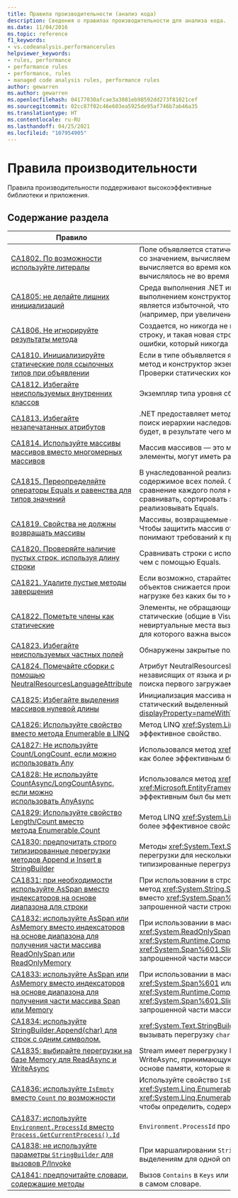 ```yaml
---
title: Правила производительности (анализ кода)
description: Сведения о правилах производительности для анализа кода.
ms.date: 11/04/2016
ms.topic: reference
f1_keywords:
- vs.codeanalysis.performancerules
helpviewer_keywords:
- rules, performance
- performance rules
- performance, rules
- managed code analysis rules, performance rules
author: gewarren
ms.author: gewarren
ms.openlocfilehash: 04177030afcae3a3081eb98592dd273f81021cef
ms.sourcegitcommit: 02cc87f02c46e603ea5925de95af746b7ab46a35
ms.translationtype: HT
ms.contentlocale: ru-RU
ms.lasthandoff: 04/25/2021
ms.locfileid: "107954905"
---
```

# <a name="performance-rules"></a>Правила производительности

Правила производительности поддерживают высокоэффективные библиотеки и приложения.

## <a name="in-this-section"></a>Содержание раздела

| Правило | Описание |
| - | - |
| [CA1802. По возможности используйте литералы](ca1802.md) | Поле объявляется статичным и доступным только для чтения (Shared и ReadOnly в Visual Basic) и инициализируется со значением, вычисляемым во время компиляции. Поскольку значение, присвоенное конечному полю, вычисляется во время компиляции, замените объявление полем const (Const в Visual Basic), чтобы значение вычислялось не во время выполнения, а во время компиляции. |
| [CA1805: не делайте лишних инициализаций](ca1805.md) | Среда выполнения .NET инициализирует все поля ссылочных типов со значениями по умолчанию перед выполнением конструктора. В большинстве случаев явная инициализация поля со значением по умолчанию является избыточной, что увеличивает затраты на обслуживание и может привести к снижению производительности (например, при увеличении размера сборки). |
| [CA1806. Не игнорируйте результаты метода](ca1806.md) | Создается, но никогда не используется новый объект, либо вызывается метод, который создает и возвращает новую строку, и такая новая строка никогда не используется, либо метод COM или P/Invoke возвращает HRESULT или код ошибки, который никогда не используется. |
| [CA1810. Инициализируйте статические поля ссылочных типов при объявлении](ca1810.md) | Если в типе объявляется явный статический конструктор, компилятор JIT добавляет проверку в каждый статический метод и конструктор экземпляров этого типа, чтобы убедиться, что статический конструктор уже вызывался ранее. Проверки статических конструкторов могут привести к снижению производительности. |
| [CA1812. Избегайте неиспользуемых внутренних классов](ca1812.md) | Экземпляр типа уровня сборки не создается кодом в сборке. |
| [CA1813. Избегайте незапечатанных атрибутов](ca1813.md) | .NET предоставляет методы для извлечения настраиваемых атрибутов. По умолчанию эти методы осуществляют поиск иерархии наследования атрибутов. Если запечатать атрибут, поиск в иерархии наследования выполняться не будет, в результате чего может повыситься производительность. |
| [CA1814. Используйте массивы массивов вместо многомерных массивов](ca1814.md) | Массив массивов — это массив, элементы которого сами являются массивами. Массивы, которые составляют элементы, могут иметь различные размеры, что позволяет экономить пространство для некоторых наборов данных. |
| [CA1815. Переопределяйте операторы Equals и равенства для типов значений](ca1815.md) | В унаследованной реализации Equals для типов значений используется библиотека отражения и сравнивается содержимое всех полей. Отражение является процессом, требующим с точки зрения вычислений больших затрат, и сравнение каждого поля на равенство может быть лишним. Если предполагается, что пользователи будут сравнивать, сортировать экземпляры или использовать их в качестве ключей хэш-таблиц, тип значения должен реализовывать Equals. |
| [CA1819. Свойства не должны возвращать массивы](ca1819.md) | Массивы, возвращаемые свойствами, не защищены от записи, даже если свойство доступно только для чтения. Чтобы защитить массив от изменений, свойство должно возвращать копию массива. Как правило, пользователи не понимают требований к производительности при вызове такого свойства. |
| [CA1820. Проверяйте наличие пустых строк, используя длину строки](ca1820.md) | Сравнивать строки с использованием свойства String.Length или метода String.IsNullOrEmpty значительно быстрее, чем с помощью Equals. |
| [CA1821. Удалите пустые методы завершения](ca1821.md) | Если возможно, старайтесь не использовать финализаторы, поскольку из-за отслеживания жизненного срока объектов снижается производительность программы. Пустой метод завершения приводит к дополнительной нагрузке без каких бы то ни было преимуществ. |
| [CA1822. Пометьте члены как статические](ca1822.md) | Элементы, не обращающиеся к данным экземпляра и не вызывающие методы экземпляра, можно помечать как статические (общие в Visual Basic). Если пометить методы как статические, компилятор предоставит этим членам невиртуальные места вызова. Это обеспечивает значительное повышение производительности при работе с кодом, для которого важна высокая производительность системы. |
| [CA1823. Избегайте неиспользуемых частных полей](ca1823.md) | Обнаружены закрытые поля, доступ к которым, судя по всему, не предоставляется в сборке. |
| [CA1824. Помечайте сборки с помощью NeutralResourcesLanguageAttribute](ca1824.md) | Атрибут NeutralResourcesLanguage сообщает Resource Manager о языке, используемом для отображения независящих от языка и региональных параметров ресурсов для сборки. При этом повышается эффективность поиска первого загружаемого ресурса и может сократиться рабочее множество. |
| [CA1825: Избегайте выделения массивов нулевой длины](ca1825.md) | Инициализация массива нулевой длины приводит к выделению лишней памяти. Вместо этого используйте статический выделенный экземпляр пустого массива, вызвав метод <xref:System.Array.Empty%2A?displayProperty=nameWithType>. Выделение памяти является общим для всех вызовов этого метода. |
| [CA1826: Используйте свойство вместо метода Enumerable в LINQ](ca1826.md) | Метод LINQ <xref:System.Linq.Enumerable> использовался для типа, поддерживающего эквивалентное и более эффективное свойство. |
| [CA1827: Не используйте Count/LongCount, если можно использовать Any](ca1827.md) | Использовался метод <xref:System.Linq.Enumerable.Count%2A> или <xref:System.Linq.Enumerable.LongCount%2A>, тогда как более эффективным был бы метод <xref:System.Linq.Enumerable.Any%2A>. |
| [CA1828: Не используйте CountAsync/LongCountAsync, если можно использовать AnyAsync](ca1828.md) | Использовался метод <xref:Microsoft.EntityFrameworkCore.EntityFrameworkQueryableExtensions.CountAsync%2A> или <xref:Microsoft.EntityFrameworkCore.EntityFrameworkQueryableExtensions.LongCountAsync%2A>, тогда как более эффективным был бы метод <xref:Microsoft.EntityFrameworkCore.EntityFrameworkQueryableExtensions.AnyAsync%2A>. |
| [CA1829: Используйте свойство Length/Count вместо метода Enumerable.Count](ca1829.md) | Метод LINQ <xref:System.Linq.Enumerable.Count%2A> использовался для типа, поддерживающего эквивалентное и более эффективное свойство `Length` или `Count`. |
| [CA1830: предпочитать строго типизированные перегрузки методов Append и Insert в StringBuilder](ca1830.md) | Методы <xref:System.Text.StringBuilder.Append%2A> и <xref:System.Text.StringBuilder.Insert%2A> предоставляют перегрузки для нескольких типов, помимо System.String.  По возможности рекомендуется использовать строго типизированные перегрузки вместо использования ToString() и перегрузки на основе строк. |
| [CA1831: при необходимости используйте AsSpan вместо индексаторов на основе диапазона для строки](ca1831.md) | При использовании в строке индексатора диапазона и неявного присваивания значения типу ReadOnlySpan&lt;char&gt; метод <xref:System.String.Substring%2A?#System_String_Substring_System_Int32_System_Int32_> будет использоваться вместо <xref:System.Span%601.Slice%2A?#System_Span_1_Slice_System_Int32_System_Int32_>, который создает копию запрошенной части строки. |
| [CA1832: используйте AsSpan или AsMemory вместо индексаторов на основе диапазона для получения части массива ReadOnlySpan или ReadOnlyMemory](ca1832.md) | При использовании в массиве индексатора диапазона и неявного присваивания значения типу <xref:System.ReadOnlySpan%601> или <xref:System.ReadOnlyMemory%601> метод <xref:System.Runtime.CompilerServices.RuntimeHelpers.GetSubArray%2A> будет использоваться вместо <xref:System.Span%601.Slice%2A?#System_Span_1_Slice_System_Int32_System_Int32_>, который создает копию запрошенной части массива. |
| [CA1833: используйте AsSpan или AsMemory вместо индексаторов на основе диапазона для получения части массива Span или Memory](ca1833.md) | При использовании в массиве индексатора диапазона и неявного присваивания значения типу <xref:System.Span%601> или <xref:System.Memory%601> метод <xref:System.Runtime.CompilerServices.RuntimeHelpers.GetSubArray%2A> будет использоваться вместо <xref:System.Span%601.Slice%2A?#System_Span_1_Slice_System_Int32_System_Int32_>, который создает копию запрошенной части массива. |
| [CA1834: используйте StringBuilder.Append(char) для строк с одним символом.](ca1834.md) | <xref:System.Text.StringBuilder> имеет перегрузку `Append`, которая принимает `char` в качестве аргумента. Лучше вызывать перегрузку `char` для повышения производительности. |
| [CA1835: выбирайте перегрузки на базе Memory для ReadAsync и WriteAsync](ca1835.md) | Stream имеет перегрузку ReadAsync, которая принимает Memory&lt;Byte&gt; в качестве первого аргумента, и перегрузку WriteAsync, принимающую ReadOnlyMemory&lt;Byte&gt; в качестве первого аргумента. Следует вызывать перегрузки на основе памяти, которые являются более эффективными. |
| [CA1836: используйте `IsEmpty` вместо `Count` по возможности](ca1836.md) | Используйте свойство `IsEmpty`, которое более эффективно, чем `Count`, `Length`, <xref:System.Linq.Enumerable.Count%60%601%28System.Collections.Generic.IEnumerable%7B%60%600%7D%29> или <xref:System.Linq.Enumerable.LongCount%60%601%28System.Collections.Generic.IEnumerable%7B%60%600%7D%29>, чтобы определить, содержит ли объект какие-либо элементы. |
| [CA1837: используйте `Environment.ProcessId` вместо `Process.GetCurrentProcess().Id`](ca1837.md) | `Environment.ProcessId` проще и быстрее, чем `Process.GetCurrentProcess().Id`. |
| [CA1838: не используйте параметры `StringBuilder` для вызовов P/Invoke](ca1838.md) | При маршалировании `StringBuilder` всегда создается собственная копия буфера, что приводит к множественным выделениям для одной операции маршалирования. |
| [CA1841: предпочитайте словари, содержащие методы](ca1841.md) | Вызов `Contains` в `Keys` или в коллекции `Values` может быть более затратным, чем вызов `ContainsKey` или `ContainsValue` в самом словаре. |
